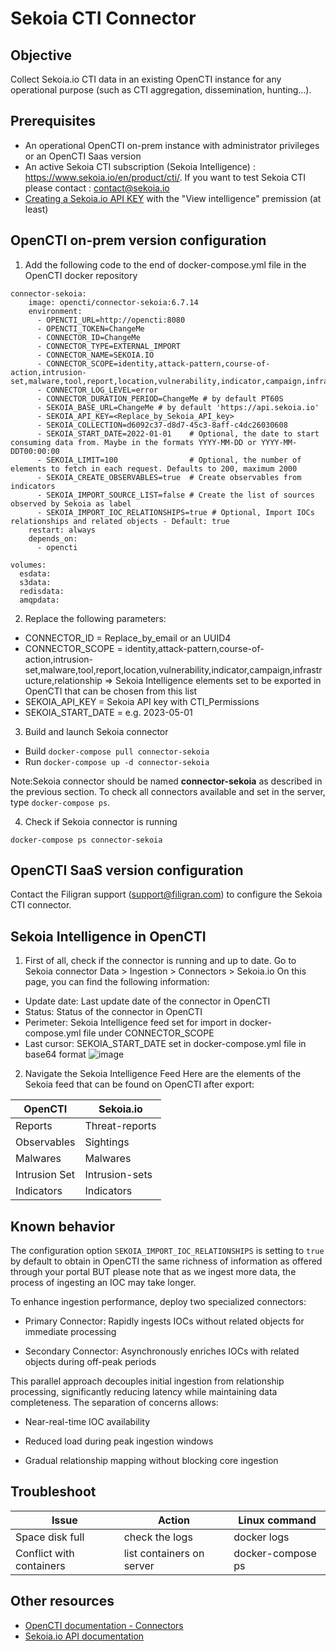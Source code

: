 # Sekoia CTI Connector

## Objective
Collect Sekoia.io CTI data in an existing OpenCTI instance for any operational purpose (such as CTI aggregation, dissemination, hunting...).

## Prerequisites
- An operational OpenCTI on-prem instance with administrator privileges or an OpenCTI Saas version
- An active Sekoia CTI subscription (Sekoia Intelligence) : https://www.sekoia.io/en/product/cti/. If you want to test Sekoia CTI please contact : contact@sekoia.io
- [Creating a Sekoia.io API KEY](https://docs.sekoia.io/getting_started/manage_api_keys/) with the "View intelligence" premission (at least)

## OpenCTI on-prem version configuration

1. Add the following code to the end of docker-compose.yml file in the OpenCTI docker repository

```
connector-sekoia:
    image: opencti/connector-sekoia:6.7.14
    environment:
      - OPENCTI_URL=http://opencti:8080
      - OPENCTI_TOKEN=ChangeMe
      - CONNECTOR_ID=ChangeMe
      - CONNECTOR_TYPE=EXTERNAL_IMPORT
      - CONNECTOR_NAME=SEKOIA.IO
      - CONNECTOR_SCOPE=identity,attack-pattern,course-of-action,intrusion-set,malware,tool,report,location,vulnerability,indicator,campaign,infrastructure,relationship
      - CONNECTOR_LOG_LEVEL=error
      - CONNECTOR_DURATION_PERIOD=ChangeMe # by default PT60S
      - SEKOIA_BASE_URL=ChangeMe # by default 'https://api.sekoia.io'
      - SEKOIA_API_KEY=<Replace_by_Sekoia_API_key>
      - SEKOIA_COLLECTION=d6092c37-d8d7-45c3-8aff-c4dc26030608
      - SEKOIA_START_DATE=2022-01-01    # Optional, the date to start consuming data from. Maybe in the formats YYYY-MM-DD or YYYY-MM-DDT00:00:00
      - SEKOIA_LIMIT=100                # Optional, the number of elements to fetch in each request. Defaults to 200, maximum 2000
      - SEKOIA_CREATE_OBSERVABLES=true  # Create observables from indicators
      - SEKOIA_IMPORT_SOURCE_LIST=false # Create the list of sources observed by Sekoia as label
      - SEKOIA_IMPORT_IOC_RELATIONSHIPS=true # Optional, Import IOCs relationships and related objects - Default: true
    restart: always
    depends_on:
      - opencti

volumes:
  esdata:
  s3data:
  redisdata:
  amqpdata:
```

2. Replace the following parameters:

- CONNECTOR_ID = Replace_by_email or an UUID4
- CONNECTOR_SCOPE = identity,attack-pattern,course-of-action,intrusion-set,malware,tool,report,location,vulnerability,indicator,campaign,infrastructure,relationship => Sekoia Intelligence elements set to be exported in OpenCTI that can be chosen from this list
- SEKOIA_API_KEY = Sekoia API key with CTI_Permissions
- SEKOIA_START_DATE = e.g. 2023-05-01

3. Build and launch Sekoia connector

- Build `docker-compose pull connector-sekoia`
- Run `docker-compose up -d connector-sekoia`

Note:Sekoia connector should be named **connector-sekoia** as described in the previous section. To check all connectors available and set in the server, type `docker-compose ps`.

4. Check if Sekoia connector is running

`docker-compose ps connector-sekoia`

## OpenCTI SaaS version configuration

Contact the Filigran support (support@filigran.com) to configure the Sekoia CTI connector.

## Sekoia Intelligence in OpenCTI

1. First of all, check if the connector is running and up to date. Go to Sekoia connector Data > Ingestion > Connectors > Sekoia.io
On this page, you can find the following information:
- Update date: Last update date of the connector in OpenCTI
- Status: Status of the connector in OpenCTI
- Perimeter: Sekoia Intelligence feed set for import in docker-compose.yml file under CONNECTOR_SCOPE
- Last cursor: SEKOIA_START_DATE set in docker-compose.yml file in base64 format
![image](https://github.com/OpenCTI-Platform/connectors/assets/104078945/6b01a85d-464e-4e6c-a2f5-86bd6d9d6cda)

2. Navigate the Sekoia Intelligence Feed
Here are the elements of the Sekoia feed that can be found on OpenCTI after export:

| **OpenCTI**   | **Sekoia.io**  |
|---------------|----------------|
| Reports       | Threat-reports |
| Observables   | Sightings      |
| Malwares      | Malwares       |
| Intrusion Set | Intrusion-sets |
| Indicators    | Indicators     |

## Known behavior

The configuration option `SEKOIA_IMPORT_IOC_RELATIONSHIPS` is setting to `true` by default to obtain in OpenCTI the same richness of information as offered through your portal BUT please note that as we ingest more data, the process of ingesting an IOC may take longer.

To enhance ingestion performance, deploy two specialized connectors:

- Primary Connector: Rapidly ingests IOCs without related objects for immediate processing

- Secondary Connector: Asynchronously enriches IOCs with related objects during off-peak periods

This parallel approach decouples initial ingestion from relationship processing, significantly reducing latency while maintaining data completeness. The separation of concerns allows:

- Near-real-time IOC availability

- Reduced load during peak ingestion windows

- Gradual relationship mapping without blocking core ingestion

## Troubleshoot

| Issue	                   | Action	                   | Linux command      |
|--------------------------|---------------------------|--------------------|
| Space disk full	         | check the logs	           | docker logs        |
| Conflict with containers | list containers on server | docker-compose ps  |

## Other resources

- [OpenCTI documentation - Connectors](https://docs.opencti.io/latest/deployment/connectors/)
- [Sekoia.io API documentation](https://docs.sekoia.io/developer/api/)
